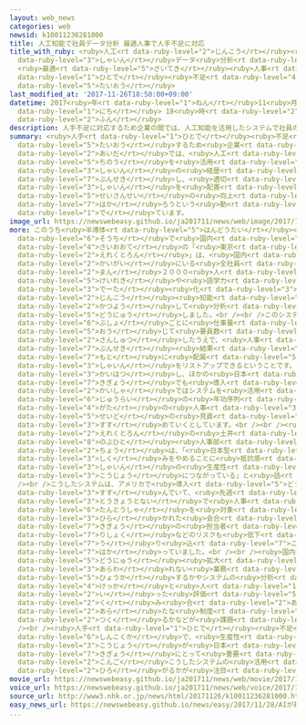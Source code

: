```yaml
---
layout: web_news
categories: web
newsid: k10011236281000
title: 人工知能で社員データ分析 最適人事で人手不足に対応
title_with_ruby: <ruby>人工<rt data-ruby-level="2">じんこう</rt></ruby><ruby>知能<rt data-ruby-level="5">ちのう</rt></ruby>で<ruby>社員<rt
  data-ruby-level="3">しゃいん</rt></ruby>データ<ruby>分析<rt data-ruby-level="7">ぶんせき</rt></ruby>
  <ruby>最適<rt data-ruby-level="5">さいてき</rt></ruby><ruby>人事<rt data-ruby-level="3">じんじ</rt></ruby>で<ruby>人手<rt
  data-ruby-level="1">ひとで</rt></ruby><ruby>不足<rt data-ruby-level="4">ぶそく</rt></ruby>に<ruby>対応<rt
  data-ruby-level="5">たいおう</rt></ruby>
last_modified_at: '2017-11-26T18:50:00+09:00'
datetime: 2017<ruby>年<rt data-ruby-level="1">ねん</rt></ruby>11<ruby>月<rt data-ruby-level="1">がつ</rt></ruby>26<ruby>日<rt
  data-ruby-level="1">にち</rt></ruby> 18<ruby>時<rt data-ruby-level="2">じ</rt></ruby>50<ruby>分<rt
  data-ruby-level="2">ふん</rt></ruby>
description: 人手不足に対応するため企業の間では、人工知能を活用したシステムで社員の経歴などを分析し、適切に社員を配置して、生産性の向上を図ろうという動きが出ています。
summary: <ruby>人手<rt data-ruby-level="1">ひとで</rt></ruby><ruby>不足<rt data-ruby-level="4">ぶそく</rt></ruby>に<ruby>対応<rt
  data-ruby-level="5">たいおう</rt></ruby>するため<ruby>企業<rt data-ruby-level="7">きぎょう</rt></ruby>の<ruby>間<rt
  data-ruby-level="2">あいだ</rt></ruby>では、<ruby>人工<rt data-ruby-level="2">じんこう</rt></ruby><ruby>知能<rt
  data-ruby-level="5">ちのう</rt></ruby>を<ruby>活用<rt data-ruby-level="2">かつよう</rt></ruby>したシステムで<ruby>社員<rt
  data-ruby-level="3">しゃいん</rt></ruby>の<ruby>経歴<rt data-ruby-level="5">けいれき</rt></ruby>などを<ruby>分析<rt
  data-ruby-level="7">ぶんせき</rt></ruby>し、<ruby>適切<rt data-ruby-level="5">てきせつ</rt></ruby>に<ruby>社員<rt
  data-ruby-level="3">しゃいん</rt></ruby>を<ruby>配置<rt data-ruby-level="4">はいち</rt></ruby>して、<ruby>生産性<rt
  data-ruby-level="5">せいさんせい</rt></ruby>の<ruby>向上<rt data-ruby-level="3">こうじょう</rt></ruby>を<ruby>図<rt
  data-ruby-level="7">はか</rt></ruby>ろうという<ruby>動<rt data-ruby-level="3">うご</rt></ruby>きが<ruby>出<rt
  data-ruby-level="1">で</rt></ruby>ています。
image_url: https://newswebeasy.github.io/ja201711/news/web/image/2017/11/26/K10011236281_1711261802_1711261803_01_02.jpg
more: このうち<ruby>半導体<rt data-ruby-level="5">はんどうたい</rt></ruby><ruby>製造<rt data-ruby-level="5">せいぞう</rt></ruby><ruby>装置<rt
  data-ruby-level="6">そうち</rt></ruby>で<ruby>国内<rt data-ruby-level="2">こくない</rt></ruby><ruby>最大手<rt
  data-ruby-level="4">さいおおて</rt></ruby>の「<ruby>東京<rt data-ruby-level="2">とうきょう</rt></ruby><ruby>エレクトロン<rt
  data-ruby-level="2">えれくとろん</rt></ruby>」は、<ruby>国内<rt data-ruby-level="2">こくない</rt></ruby>や<ruby>海外<rt
  data-ruby-level="2">かいがい</rt></ruby>にいる<ruby>全社員<rt data-ruby-level="3">ぜんしゃいん</rt></ruby>、およそ１<ruby>万<rt
  data-ruby-level="2">まん</rt></ruby>２０００<ruby>人<rt data-ruby-level="1">にん</rt></ruby>の<ruby>経歴<rt
  data-ruby-level="5">けいれき</rt></ruby>や<ruby>語学力<rt data-ruby-level="2">ごがくりょく</rt></ruby>などを<ruby>データ<rt
  data-ruby-level="3">でーた</rt></ruby><ruby>化<rt data-ruby-level="3">か</rt></ruby>したうえで、<ruby>人工<rt
  data-ruby-level="2">じんこう</rt></ruby><ruby>知能<rt data-ruby-level="5">ちのう</rt></ruby>を<ruby>活用<rt
  data-ruby-level="2">かつよう</rt></ruby>して<ruby>分析<rt data-ruby-level="7">ぶんせき</rt></ruby>するシステムを<ruby>導入<rt
  data-ruby-level="5">どうにゅう</rt></ruby>しました。<br /><br />このシステムは、<ruby>社内<rt data-ruby-level="2">しゃない</rt></ruby>の<ruby>部署<rt
  data-ruby-level="6">ぶしょ</rt></ruby>ごとに<ruby>仕事量<rt data-ruby-level="4">しごとりょう</rt></ruby>に<ruby>応<rt
  data-ruby-level="5">おう</rt></ruby>じて<ruby>要員数<rt data-ruby-level="4">よういんすう</rt></ruby>を<ruby>算出<rt
  data-ruby-level="2">さんしゅつ</rt></ruby>したうえで、<ruby>人事<rt data-ruby-level="3">じんじ</rt></ruby>データの<ruby>分析<rt
  data-ruby-level="7">ぶんせき</rt></ruby><ruby>結果<rt data-ruby-level="4">けっか</rt></ruby>を<ruby>基<rt
  data-ruby-level="7">もと</rt></ruby>に<ruby>配属<rt data-ruby-level="5">はいぞく</rt></ruby>すべき<ruby>社員<rt
  data-ruby-level="3">しゃいん</rt></ruby>をリストアップできるということです。システムは、アメリカ<ruby>企業<rt data-ruby-level="7">きぎょう</rt></ruby>が<ruby>開発<rt
  data-ruby-level="3">かいはつ</rt></ruby>し、ほかの<ruby>日本<rt data-ruby-level="1">にっぽん</rt></ruby><ruby>企業<rt
  data-ruby-level="7">きぎょう</rt></ruby>でも<ruby>導入<rt data-ruby-level="5">どうにゅう</rt></ruby>されているということで、この<ruby>会社<rt
  data-ruby-level="2">かいしゃ</rt></ruby>ではシステムを<ruby>活用<rt data-ruby-level="2">かつよう</rt></ruby>して、<ruby>従来<rt
  data-ruby-level="6">じゅうらい</rt></ruby>の<ruby>年功序列<rt data-ruby-level="5">ねんこうじょれつ</rt></ruby><ruby>型<rt
  data-ruby-level="4">がた</rt></ruby>の<ruby>人事<rt data-ruby-level="3">じんじ</rt></ruby><ruby>制度<rt
  data-ruby-level="5">せいど</rt></ruby>の<ruby>見直<rt data-ruby-level="2">みなお</rt></ruby>しなどを<ruby>進<rt
  data-ruby-level="3">すす</rt></ruby>めていくとしています。<br /><br /><ruby>東京<rt data-ruby-level="2">とうきょう</rt></ruby><ruby>エレクトロン<rt
  data-ruby-level="2">えれくとろん</rt></ruby>の<ruby>土井<rt data-ruby-level="7">どい</rt></ruby><ruby>信人<rt
  data-ruby-level="8">のぶひと</rt></ruby><ruby>人事部<rt data-ruby-level="3">じんじぶ</rt></ruby><ruby>長<rt
  data-ruby-level="2">ちょう</rt></ruby>は、「<ruby>日本型<rt data-ruby-level="4">にほんがた</rt></ruby>の<ruby>仕組<rt
  data-ruby-level="3">しく</rt></ruby>みをやめることに<ruby>抵抗感<rt data-ruby-level="7">ていこうかん</rt></ruby>もあったが、<ruby>社員<rt
  data-ruby-level="3">しゃいん</rt></ruby>の<ruby>生産性<rt data-ruby-level="5">せいさんせい</rt></ruby><ruby>向上<rt
  data-ruby-level="3">こうじょう</rt></ruby>につながっている」と<ruby>話<rt data-ruby-level="2">はな</rt></ruby>しています。<br
  /><br />こうしたシステムは、アメリカで<ruby>導入<rt data-ruby-level="5">どうにゅう</rt></ruby>が<ruby>進<rt
  data-ruby-level="3">すす</rt></ruby>んでいて、<ruby>先週<rt data-ruby-level="2">せんしゅう</rt></ruby><ruby>東京都内<rt
  data-ruby-level="3">とうきょうとない</rt></ruby>で<ruby>人事<rt data-ruby-level="3">じんじ</rt></ruby><ruby>担当者<rt
  data-ruby-level="6">たんとうしゃ</rt></ruby>を<ruby>対象<rt data-ruby-level="4">たいしょう</rt></ruby>に<ruby>開<rt
  data-ruby-level="3">ひら</rt></ruby>かれた<ruby>会合<rt data-ruby-level="2">かいごう</rt></ruby>では、アメリカ<ruby>企業<rt
  data-ruby-level="7">きぎょう</rt></ruby>の<ruby>担当者<rt data-ruby-level="6">たんとうしゃ</rt></ruby>が、「<ruby>離職<rt
  data-ruby-level="7">りしょく</rt></ruby>などのリスクも<ruby>低下<rt data-ruby-level="4">ていか</rt></ruby>させられる」として、<ruby>売<rt
  data-ruby-level="7">う</rt></ruby>り<ruby>込<rt data-ruby-level="7">こ</rt></ruby>みを<ruby>図<rt
  data-ruby-level="7">はか</rt></ruby>っていました。<br /><br /><ruby>国内<rt data-ruby-level="2">こくない</rt></ruby>での<ruby>導入<rt
  data-ruby-level="5">どうにゅう</rt></ruby><ruby>拡大<rt data-ruby-level="6">かくだい</rt></ruby>にあたっては、データに<ruby>表<rt
  data-ruby-level="3">あらわ</rt></ruby>れない<ruby>業務<rt data-ruby-level="5">ぎょうむ</rt></ruby>をどう<ruby>評価<rt
  data-ruby-level="5">ひょうか</rt></ruby>するかやシステムの<ruby>分析<rt data-ruby-level="7">ぶんせき</rt></ruby><ruby>結果<rt
  data-ruby-level="4">けっか</rt></ruby>と<ruby>人<rt data-ruby-level="1">ひと</rt></ruby>が<ruby>行<rt
  data-ruby-level="2">い</rt></ruby>った<ruby>評価<rt data-ruby-level="5">ひょうか</rt></ruby>とをどう<ruby>組<rt
  data-ruby-level="2">く</rt></ruby>み<ruby>合<rt data-ruby-level="2">あ</rt></ruby>わせて、<ruby>新<rt
  data-ruby-level="2">あら</rt></ruby>たな<ruby>制度<rt data-ruby-level="5">せいど</rt></ruby>を<ruby>作<rt
  data-ruby-level="2">つく</rt></ruby>るかなどが<ruby>課題<rt data-ruby-level="4">かだい</rt></ruby>になるということです。<br
  /><br /><ruby>人手<rt data-ruby-level="1">ひとで</rt></ruby><ruby>不足<rt data-ruby-level="4">ぶそく</rt></ruby>の<ruby>深刻化<rt
  data-ruby-level="6">しんこくか</rt></ruby>で、<ruby>生産性<rt data-ruby-level="5">せいさんせい</rt></ruby>の<ruby>向上<rt
  data-ruby-level="3">こうじょう</rt></ruby>が<ruby>日本<rt data-ruby-level="1">にっぽん</rt></ruby><ruby>企業<rt
  data-ruby-level="7">きぎょう</rt></ruby>にとって<ruby>重要<rt data-ruby-level="4">じゅうよう</rt></ruby>になるなか<ruby>今後<rt
  data-ruby-level="2">こんご</rt></ruby>こうしたシステムの<ruby>活用<rt data-ruby-level="2">かつよう</rt></ruby>が<ruby>広<rt
  data-ruby-level="2">ひろ</rt></ruby>がるかが<ruby>注目<rt data-ruby-level="3">ちゅうもく</rt></ruby>されそうです。
movie_url: https://newswebeasy.github.io/ja201711/news/web/movie/2017/11/26/k10011236281_201711261923_201711261929.mp4
voice_url: https://newswebeasy.github.io/ja201711/news/web/voice/2017/11/26/k10011236281_201711261923_201711261929.mp3
source_url: http://www3.nhk.or.jp/news/html/20171126/k10011236281000.html
easy_news_url: https://newswebeasy.github.io/news/easy/2017/11/28/AIが社員のデータを調べて仕事に合った人を選ぶ
...
```

